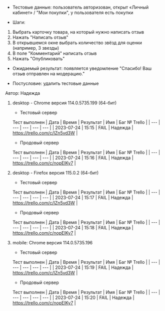 * Тестовые данные: пользователь авторизован, открыт «Личный кабинет» / "Мои покупки", у пользователя есть покупки

* Шаги:
1.	Выбрать карточку товара, на который нужно написать отзыв
2.	Нажать "Написать отзыв"
3.	В открывшемся окне выбрать количество звёзд для оценки (например, 3 звезды)
4.	В поле "Комментарий" написать отзыв
5.	Нажать "Опубликовать"

* Ожидаемый результат: появляется уведомление "Спасибо! Ваш отзыв отправлен на модерацию."

* Постусловие: удалить тестовые данные

Автор: Надежда

1) desktop - Chrome версия 114.0.5735.199 (64-бит)

	* Тестовый сервер 

	Тест выполнен
	| Дата | Время | Результат | Имя | Баг № Trello |
	| --- | --- | --- | --- | --- |
	| 2023-07-24 | 15:15 | FAIL | Надежда | https://trello.com/c/IZn5vd3W | 

	* Продовый сервер

	Тест выполнен
	| Дата | Время | Результат | Имя | Баг № Trello |
	| --- | --- | --- | --- | --- |
	| 2023-07-24 | 15:16 | FAIL | Надежда | https://trello.com/c/nopEIKy7 | 

2) desktop - Firefox версия 115.0.2 (64-бит)

	* Тестовый сервер 

	Тест выполнен
	| Дата | Время | Результат | Имя | Баг № Trello |
	| --- | --- | --- | --- | --- |
	| 2023-07-24 | 15:17 | FAIL | Надежда | https://trello.com/c/IZn5vd3W | 

	* Продовый сервер 

	Тест выполнен
	| Дата | Время | Результат | Имя | Баг № Trello |
	| --- | --- | --- | --- | --- |
	| 2023-07-24 | 15:18 | FAIL | Надежда | https://trello.com/c/nopEIKy7 | 

3) mobile: Chrome версия 114.0.5735.196

	* Тестовый сервер 

	Тест выполнен
	| Дата | Время | Результат | Имя | Баг № Trello |
	| --- | --- | --- | --- | --- |
	| 2023-07-24 | 15:19 | FAIL | Надежда | https://trello.com/c/IZn5vd3W | 

	* Продовый сервер 

	Тест выполнен
	| Дата | Время | Результат | Имя | Баг № Trello |
	| --- | --- | --- | --- | --- |
	| 2023-07-24 | 15:20 | FAIL | Надежда | https://trello.com/c/nopEIKy7 |